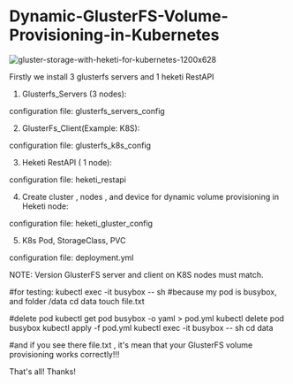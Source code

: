 # Dynamic-GlusterFS-Volume-Provisioning-in-Kubernetes

![gluster-storage-with-heketi-for-kubernetes-1200x628](https://user-images.githubusercontent.com/73755890/185797839-c97fd696-c44e-425e-a73e-cd8b54f5d565.png)




Firstly we install 3 glusterfs servers and 1 heketi RestAPI

1) Glusterfs_Servers (3 nodes):

configuration file:  glusterfs_servers_config

2) GlusterFs_Client(Example: K8S):

configuration file: glusterfs_k8s_config

3) Heketi RestAPI ( 1 node):

configuration file: heketi_restapi

4) Create cluster , nodes , and device for dynamic volume provisioning in Heketi node:

configuration file: heketi_gluster_config

5) K8s Pod, StorageClass, PVC 

configuration file: deployment.yml


NOTE: Version GlusterFS server and client on K8S nodes must match.



#for testing:
kubectl exec -it busybox -- sh           #because my pod is busybox, and folder /data
cd data
touch file.txt


#delete pod 
kubectl get pod busybox -o yaml > pod.yml
kubectl delete pod busybox
kubectl apply -f pod.yml
kubectl exec -it busybox -- sh
cd data

#and if you see there file.txt , it's mean that your GlusterFS volume provisioning works correctly!!!

That's all! Thanks!
